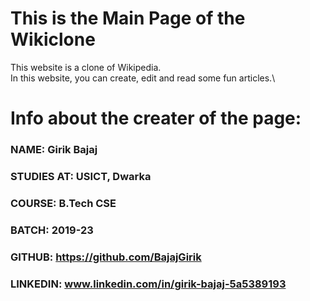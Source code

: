 # This is the Main Page of the Wikiclone

This website is a clone of Wikipedia.\
In this website, you can create, edit and read some fun articles.\

# Info about the creater of the page:

### NAME: Girik Bajaj

### STUDIES AT: USICT, Dwarka

### COURSE: B.Tech CSE

### BATCH: 2019-23

### GITHUB: https://github.com/BajajGirik

### LINKEDIN: www.linkedin.com/in/girik-bajaj-5a5389193
